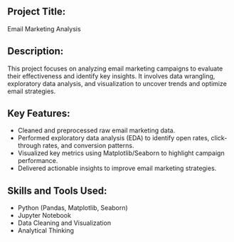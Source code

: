 ## Project Title:
 Email Marketing Analysis

## Description:
This project focuses on analyzing email marketing campaigns to evaluate their effectiveness and identify key insights. It involves data wrangling, exploratory data analysis, and visualization to uncover trends and optimize email strategies.

## Key Features:
- Cleaned and preprocessed raw email marketing data.
- Performed exploratory data analysis (EDA) to identify open rates, click-through rates, and conversion patterns.
- Visualized key metrics using Matplotlib/Seaborn to highlight campaign performance.
- Delivered actionable insights to improve email marketing strategies.
## Skills and Tools Used:
- Python (Pandas, Matplotlib, Seaborn)
- Jupyter Notebook
- Data Cleaning and Visualization
- Analytical Thinking
